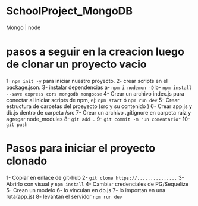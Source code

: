 # SchoolProject_MongoDB
Mongo | node
# pasos a seguir en la creacion luego de clonar un proyecto vacio
1- `npm init -y` para iniciar nuestro proyecto.
2- crear scripts en el package.json.
3- instalar dependencias
  a- `npm i nodemon -D`
  b- `npm install --save express cors mongodb mongoose`
4- Crear un archivo index.js para conectar al iniciar scripts de npm, ej: `npm start` ó `npm run dev`
5- Crear estructura de carpetas del proeyecto (src y su contenido )
6- Crear app.js y db.js dentro de carpeta /src
7- Crear un archivo .gitignore en carpeta raiz y agregar node_modules
8- `git add .`
9- `git commit -m "un comentario"`
10-`git push`

# Pasos para iniciar el proyecto clonado
1- Copiar en enlace de git-hub
2- `git clone https://...............`
3- Abrirlo con visual y `npm install`
4- Cambiar credenciales de PG/Sequelize
5- Crean un modelo
6- lo vinculan en db.js
7- lo importan en una ruta(app.js)
8- levantan el servidor `npm run dev`

